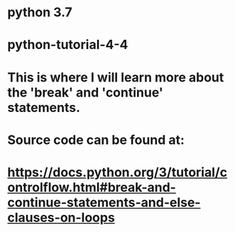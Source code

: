 # python 3.7
# python-tutorial-4-4
#
# This is where I will learn more about the 'break' and 'continue' statements.
#
# Source code can be found at:
# https://docs.python.org/3/tutorial/controlflow.html#break-and-continue-statements-and-else-clauses-on-loops
